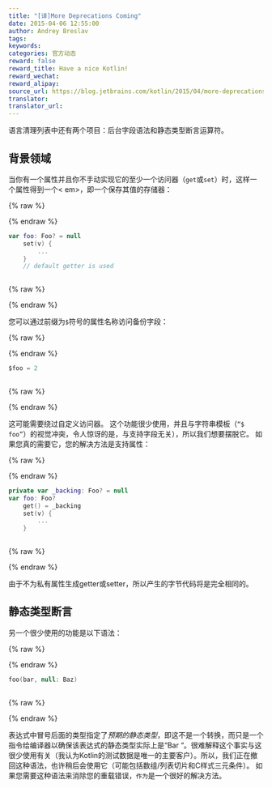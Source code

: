 ```yaml
---
title: "[译]More Deprecations Coming"
date: 2015-04-06 12:55:00
author: Andrey Breslav
tags:
keywords:
categories: 官方动态
reward: false
reward_title: Have a nice Kotlin!
reward_wechat:
reward_alipay:
source_url: https://blog.jetbrains.com/kotlin/2015/04/more-deprecations-coming/
translator:
translator_url:
---
```


语言清理列表中还有两个项目：后台字段语法和静态类型断言运算符。<span id =“more-2040”> </span>
## 背景领域

当你有一个属性并且你不手动实现它的至少一个访问器（`get`或`set`）时，这样一个属性得到一个< em>，即一个保存其值的存储器：

{% raw %}
<p></p>
{% endraw %}

```kotlin
var foo: Foo? = null
    set(v) {
        ...
    }
    // default getter is used
 
```

{% raw %}
<p></p>
{% endraw %}

您可以通过前缀为`$`符号的属性名称访问备份字段：

{% raw %}
<p></p>
{% endraw %}

```kotlin
$foo = 2
 
```

{% raw %}
<p></p>
{% endraw %}

这可能需要绕过自定义访问器。
这个功能很少使用，并且与字符串模板（`“$ foo”`）的视觉冲突，令人惊讶的是，与支持字段无关），所以我们想要摆脱它。
如果您真的需要它，您的解决方法是支持属性</em>：

{% raw %}
<p></p>
{% endraw %}

```kotlin
private var _backing: Foo? = null
var foo: Foo?
    get() = _backing
    set(v) {
        ...
    }
 
```

{% raw %}
<p></p>
{% endraw %}

由于不为私有属性生成getter或setter，所以产生的字节代码将是完全相同的。
## 静态类型断言

另一个很少使用的功能是以下语法：

{% raw %}
<p></p>
{% endraw %}

```kotlin
foo(bar, null: Baz)
 
```

{% raw %}
<p></p>
{% endraw %}

表达式中冒号后面的类型指定了<em>预期的静态类型</em>，即这不是一个转换，而只是一个指令给编译器以确保该表达式的静态类型实际上是“Bar “。很难解释这个事实与这很少使用有关（我认为Kotlin的测试数据是唯一的主要客户）。所以，我们正在撤回这种语法，也许稍后会使用它（可能包括数组/列表切片和C样式三元条件）。
如果您需要这种语法来消除您的重载错误，`作为`是一个很好的解决方法。
